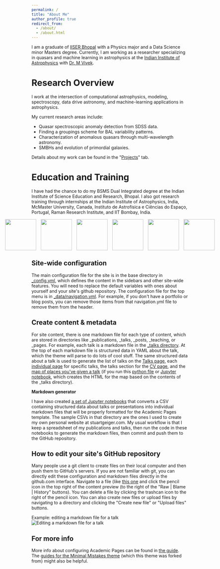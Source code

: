 ```yaml
---
permalink: /
title: "About Me"
author_profile: true
redirect_from: 
  - /about/
  - /about.html
---
```


I am a graduate of [IISER Bhopal](https://phy.iiserb.ac.in/) with a Physics major and a Data Science minor Masters degree. Currently, I am working as a researcher specializing in quasars and machine learning in astrophysics at the [Indian Institute of Astrophysics](https://www.iiap.res.in/) with [Dr. M Vivek](https://getkeviv.wixsite.com/vivekm). 

Research Overview
======
I work at the intersection of computational astrophysics, modeling, spectroscopy, data drive astronomy, and machine-learning applications in astrophysics. 

My current research areas include:
- Quasar spectroscopic anomaly detection from SDSS data.
- Finding a groupings scheme for BAL variability patterns.
- Characterization of anomalous quasars through multi-wavelength astronomy.
- SMBHs and evolution of primordial galaxies.

Details about my work can be found in the "[Projects](https://arihanttiwari.github.io/portfolio/)" tab.

Education and Training
======
I have had the chance to do my BSMS Dual Integrated degree at the Indian Institute of Science Education and Research, Bhopal. I also got research training through internships at the Indian Institute of Astrophysics, India, McMaster University, Canada, Instituto de Astrofísica e Ciências do Espaço, Portugal, Raman Research Institute, and IIT Bombay, India. 

<div class="text-center">
  <div class="row">
    <img class="logo" src="https://arihanttiwari.github.io/images/Logos/IISERB_logo.png">
    <img class="logo" src="https://arihanttiwari.github.io/images/Logos/Indian_Institute_of_Astrophysics_Logo.svg.png">
    <img class="logo" src="https://arihanttiwari.github.io/images/Logos/mcmaster-logo-2024-col.jpg">
    <img class="logo" src="https://arihanttiwari.github.io/images/Logos/IA_logo_bitmap-rgbblack-1200px.png">
    <img class="logo" src="https://arihanttiwari.github.io/images/Logos/raman-research-institute-TKwoJGT4M.png">
    <img class="logo" src="https://arihanttiwari.github.io/images/Logos/Indian_Institute_of_Technology_Bombay_Logo.svg">
    
  </div>
</div>

<style>
  .row {
    display: flex;
    justify-content: center;
    align-items: center;
    gap: 15px; /* Adjust spacing between images */
  }

  .logo {
    /*width: 100px; /* Set the desired width */
    height: 100px; /* Set the desired height */
    object-fit: cover; /* Ensures the image scales well */
  }
</style>

Site-wide configuration
------
The main configuration file for the site is in the base directory in [_config.yml](https://github.com/academicpages/academicpages.github.io/blob/master/_config.yml), which defines the content in the sidebars and other site-wide features. You will need to replace the default variables with ones about yourself and your site's github repository. The configuration file for the top menu is in [_data/navigation.yml](https://github.com/academicpages/academicpages.github.io/blob/master/_data/navigation.yml). For example, if you don't have a portfolio or blog posts, you can remove those items from that navigation.yml file to remove them from the header. 

Create content & metadata
------
For site content, there is one markdown file for each type of content, which are stored in directories like _publications, _talks, _posts, _teaching, or _pages. For example, each talk is a markdown file in the [_talks directory](https://github.com/academicpages/academicpages.github.io/tree/master/_talks). At the top of each markdown file is structured data in YAML about the talk, which the theme will parse to do lots of cool stuff. The same structured data about a talk is used to generate the list of talks on the [Talks page](https://academicpages.github.io/talks), each [individual page](https://academicpages.github.io/talks/2012-03-01-talk-1) for specific talks, the talks section for the [CV page](https://academicpages.github.io/cv), and the [map of places you've given a talk](https://academicpages.github.io/talkmap.html) (if you run this [python file](https://github.com/academicpages/academicpages.github.io/blob/master/talkmap.py) or [Jupyter notebook](https://github.com/academicpages/academicpages.github.io/blob/master/talkmap.ipynb), which creates the HTML for the map based on the contents of the _talks directory).

**Markdown generator**

I have also created [a set of Jupyter notebooks](https://github.com/academicpages/academicpages.github.io/tree/master/markdown_generator
) that converts a CSV containing structured data about talks or presentations into individual markdown files that will be properly formatted for the Academic Pages template. The sample CSVs in that directory are the ones I used to create my own personal website at stuartgeiger.com. My usual workflow is that I keep a spreadsheet of my publications and talks, then run the code in these notebooks to generate the markdown files, then commit and push them to the GitHub repository.

How to edit your site's GitHub repository
------
Many people use a git client to create files on their local computer and then push them to GitHub's servers. If you are not familiar with git, you can directly edit these configuration and markdown files directly in the github.com interface. Navigate to a file (like [this one](https://github.com/academicpages/academicpages.github.io/blob/master/_talks/2012-03-01-talk-1.md) and click the pencil icon in the top right of the content preview (to the right of the "Raw | Blame | History" buttons). You can delete a file by clicking the trashcan icon to the right of the pencil icon. You can also create new files or upload files by navigating to a directory and clicking the "Create new file" or "Upload files" buttons. 

Example: editing a markdown file for a talk
![Editing a markdown file for a talk](/images/editing-talk.png)

For more info
------
More info about configuring Academic Pages can be found in [the guide](https://academicpages.github.io/markdown/). The [guides for the Minimal Mistakes theme](https://mmistakes.github.io/minimal-mistakes/docs/configuration/) (which this theme was forked from) might also be helpful.
